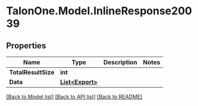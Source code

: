 # TalonOne.Model.InlineResponse20039
## Properties

Name | Type | Description | Notes
------------ | ------------- | ------------- | -------------
**TotalResultSize** | **int** |  | 
**Data** | [**List&lt;Export&gt;**](Export.md) |  | 

[[Back to Model list]](../README.md#documentation-for-models) [[Back to API list]](../README.md#documentation-for-api-endpoints) [[Back to README]](../README.md)

